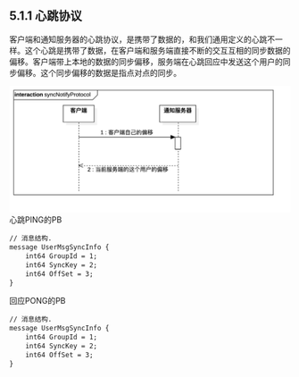 ## 5.1.1  心跳协议

客户端和通知服务器的心跳协议，是携带了数据的，和我们通用定义的心跳不一样。这个心跳是携带了数据，在客户端和服务端直接不断的交互互相的同步数据的偏移。客户端带上本地的数据的同步偏移，服务端在心跳回应中发送这个用户的同步偏移。这个同步偏移的数据是指点对点的同步。

![](/assets/syncNotifyProtocol.png) 心跳PING的PB

```
// 消息结构.
message UserMsgSyncInfo {
    int64 GroupId = 1;
    int64 SyncKey = 2;
    int64 OffSet = 3;
}
```

回应PONG的PB

```
// 消息结构.
message UserMsgSyncInfo {
    int64 GroupId = 1;
    int64 SyncKey = 2;
    int64 OffSet = 3;
}
```




